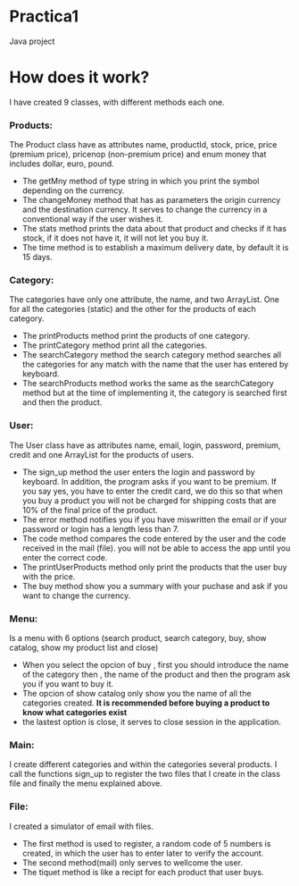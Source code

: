 # Practica1
Java project

# How does it work?

I have created 9 classes, with different methods each one.
### Products:
The Product class have as attributes name, productId, stock, price, price (premium price), pricenop (non-premium price) and enum money that includes dollar, euro, pound.
- The getMny method of type string in which you print the symbol depending on the currency.
- The changeMoney method that has as parameters the origin currency  and the destination currency. It serves to change the currency in a conventional way if the user wishes it.
- The stats method prints the data about that product and checks if it has stock, if it does not have it, it will not let you buy it. 
- The time method is to establish a maximum delivery date, by default it is 15 days.
### Category:
The categories have only one attribute, the name, and two ArrayList. One for all the categories (static) and the other for the products of each category.
- The printProducts method print the products of one category.
- The printCategory method print all the categories.
- The searchCategory method the search category method searches all the categories for any match with the name that the user has entered by keyboard.
- The searchProducts method works the same as the searchCategory method but at the time of implementing it, the category is searched first and then the product.
### User:
The User class have as attributes name, email, login, password, premium, credit and one ArrayList for the products of users.
- The sign_up method the user enters the login and password by keyboard. In addition, the program asks if you want to be premium. If you say yes, you have to enter the credit card, we do this so that when you buy a product you will not be charged for shipping costs that are 10% of the final price of the product.
- The error method notifies you if you have miswritten the email or if your password or login has a length less than 7.
- The code method  compares the code entered by the user and the code received in the mail (file). you will not be able to access the app until you enter the correct code.
- The printUserProducts method only print the products that the user buy with the price.
- The buy method show you a summary with your puchase and ask if you want to change the currency.
### Menu:
Is a menu with 6 options (search product, search category, buy, show catalog, show my product list and close)
- When you select the opcion of buy , first you should introduce the name of the category then , the name of the product and then the program ask you if you want to buy it.
- The opcion of show catalog only show you the name of all the categories created.
**It is recommended before buying a product to know what categories exist**
- the lastest option is close, it serves to close session in the application.
### Main:
I create different categories and within the categories several products.
I call the functions sign_up to register the two files that I create in the class file and finally the menu explained above.
### File:
I created a simulator of email with files.
- The first method is used to register, a random code of 5 numbers is created, in which the user has to enter later to verify the account.
- The second method(mail) only serves to wellcome the user.
- The tiquet method is like a recipt for each product that user buys.
